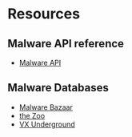 # Resources

## Malware API reference
- [Malware API](https://malapi.io/)

## Malware Databases
- [Malware Bazaar](https://bazaar.abuse.ch/)
- [the Zoo](https://github.com/ytisf/theZoo)
- [VX Underground](https://www.vx-underground.org/malware.html)
